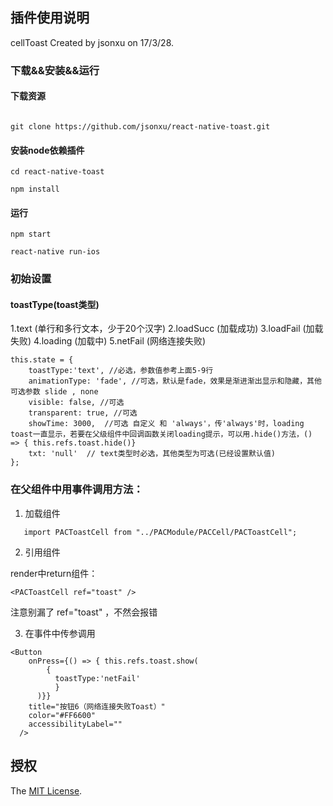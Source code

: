 ## 插件使用说明
 
 cellToast Created by jsonxu on 17/3/28.

### 下载&&安装&&运行

#### 下载资源

```

git clone https://github.com/jsonxu/react-native-toast.git

```

#### 安装node依赖插件

```
cd react-native-toast

npm install

```

#### 运行

```
npm start

react-native run-ios

```


### 初始设置

#### toastType(toast类型)

  1.text (单行和多行文本，少于20个汉字)
  2.loadSucc (加载成功)
  3.loadFail (加载失败)
  4.loading (加载中)
  5.netFail (网络连接失败)
    
```
this.state = {
    toastType:'text', //必选，参数值参考上面5-9行
    animationType: 'fade', //可选，默认是fade，效果是渐进渐出显示和隐藏，其他可选参数 slide , none
    visible: false, //可选
    transparent: true, //可选
    showTime: 3000,  //可选 自定义 和 'always'，传'always'时，loading toast一直显示，若要在父级组件中回调函数关闭loading提示，可以用.hide()方法，() => { this.refs.toast.hide()}
    txt: 'null'  // text类型时必选，其他类型为可选(已经设置默认值)
};
```

### 在父组件中用事件调用方法：

1. 加载组件

```
   import PACToastCell from "../PACModule/PACCell/PACToastCell";
```

2. 引用组件

render中return组件：

```
<PACToastCell ref="toast" /> 
```

注意别漏了 ref="toast" ，不然会报错

3. 在事件中传参调用

```
<Button
    onPress={() => { this.refs.toast.show(
        {
          toastType:'netFail'
          }
      )}}
    title="按钮6（网络连接失败Toast）"
    color="#FF6600"
    accessibilityLabel=""
  />
```

## 授权
The [MIT License](LICENSE).